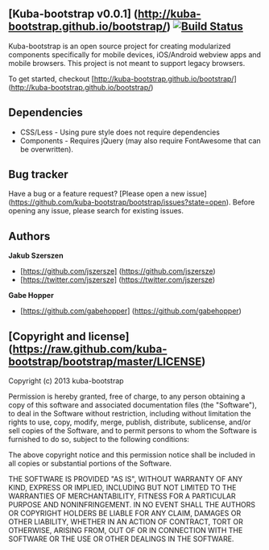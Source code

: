 ## [Kuba-bootstrap v0.0.1] (http://kuba-bootstrap.github.io/bootstrap/) [![Build Status](https://secure.travis-ci.org/kuba-bootstrap/bootstrap.png)](http://travis-ci.org/kuba-bootstrap/bootstrap)

Kuba-bootstrap is an open source project for creating modularized components specifically for mobile devices, iOS/Android webview apps and mobile browsers. This project is not meant to support legacy browsers.

To get started, checkout [http://kuba-bootstrap.github.io/bootstrap/] (http://kuba-bootstrap.github.io/bootstrap/)



## Dependencies

* CSS/Less - Using pure style does not require dependencies
* Components - Requires jQuery (may also require FontAwesome that can be overwritten).



## Bug tracker

Have a bug or a feature request? [Please open a new issue] (https://github.com/kuba-bootstrap/bootstrap/issues?state=open). 
Before opening any issue, please search for existing issues.



## Authors

**Jakub Szerszen**

+ [https://github.com/jszersze] (https://github.com/jszersze)
+ [https://twitter.com/jszersze] (https://twitter.com/jszersze)

**Gabe Hopper**

+ [https://github.com/gabehopper] (https://github.com/gabehopper)



## [Copyright and license] (https://raw.github.com/kuba-bootstrap/bootstrap/master/LICENSE)

Copyright (c) 2013 kuba-bootstrap

Permission is hereby granted, free of charge, to any person obtaining a copy of this software and associated
documentation files (the "Software"), to deal in the Software without restriction, including without limitation the
rights to use, copy, modify, merge, publish, distribute, sublicense, and/or sell copies of the Software, and to permit
persons to whom the Software is furnished to do so, subject to the following conditions:

The above copyright notice and this permission notice shall be included in all copies or substantial portions of the
Software.

THE SOFTWARE IS PROVIDED "AS IS", WITHOUT WARRANTY OF ANY KIND, EXPRESS OR IMPLIED, INCLUDING BUT NOT LIMITED TO THE
WARRANTIES OF MERCHANTABILITY, FITNESS FOR A PARTICULAR PURPOSE AND NONINFRINGEMENT. IN NO EVENT SHALL THE AUTHORS OR
COPYRIGHT HOLDERS BE LIABLE FOR ANY CLAIM, DAMAGES OR OTHER LIABILITY, WHETHER IN AN ACTION OF CONTRACT, TORT OR
OTHERWISE, ARISING FROM, OUT OF OR IN CONNECTION WITH THE SOFTWARE OR THE USE OR OTHER DEALINGS IN THE SOFTWARE.
